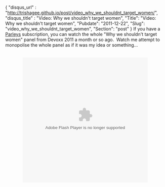 {
 "disqus_url" : "http://trishagee.github.io/post/video_why_we_shouldnt_target_women/",
 "disqus_title" : "Video: Why we shouldn't target women",
 "Title": "Video: Why we shouldn't target women",
 "Pubdate": "2011-12-22",
 "Slug": "video_why_we_shouldnt_target_women",
 "Section": "post"
}
If you have a <a href="http://www.parleys.com/">Parleys</a> subscription, you can watch the whole "Why we shouldn't target women" panel from Devoxx 2011 a month or so ago. &nbsp;Watch me attempt to monopolise the whole panel as if it was my idea or something...<br /><br /><div style="text-align: center;"><object height="395" width="395">  <param name="movie" value="http://www.parleys.com/dist/share/parleysshare.swf"/>     <param name="allowFullScreen" value="true"/>     <param name="wmode" value="direct"/>     <param name="bgcolor" value="#222222"/>     <param name="flashVars" value="sv=true&amp;pageId=2861"/>     <embed src="http://www.parleys.com/dist/share/parleysshare.swf" type="application/x-shockwave-flash" flashVars="sv=true&amp;pageId=2861" allowfullscreen="true" bgcolor="#222222" width="395" height="395"/></object></div>
